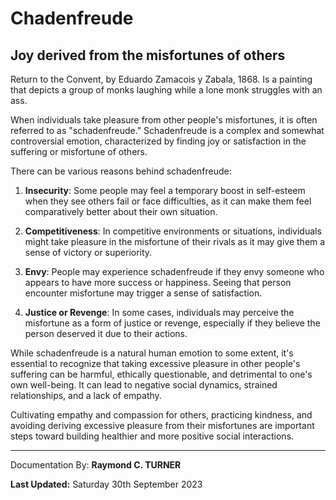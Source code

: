 # Chadenfreude

## Joy derived from the misfortunes of others

Return to the Convent, by Eduardo Zamacois y Zabala, 1868. Is a painting that depicts a group of monks laughing while a lone monk struggles with an ass.

When individuals take pleasure from other people's misfortunes, it is often referred to as "schadenfreude." Schadenfreude is a complex and somewhat controversial emotion, characterized by finding joy or satisfaction in the suffering or misfortune of others.

There can be various reasons behind schadenfreude:

1. **Insecurity**: Some people may feel a temporary boost in self-esteem when they see others fail or face difficulties, as it can make them feel comparatively better about their own situation.

2. **Competitiveness**: In competitive environments or situations, individuals might take pleasure in the misfortune of their rivals as it may give them a sense of victory or superiority.

3. **Envy**: People may experience schadenfreude if they envy someone who appears to have more success or happiness. Seeing that person encounter misfortune may trigger a sense of satisfaction.

4. **Justice or Revenge**: In some cases, individuals may perceive the misfortune as a form of justice or revenge, especially if they believe the person deserved it due to their actions.

While schadenfreude is a natural human emotion to some extent, it's essential to recognize that taking excessive pleasure in other people's suffering can be harmful, ethically questionable, and detrimental to one's own well-being. It can lead to negative social dynamics, strained relationships, and a lack of empathy.

Cultivating empathy and compassion for others, practicing kindness, and avoiding deriving excessive pleasure from their misfortunes are important steps toward building healthier and more positive social interactions.

---

Documentation By: **Raymond C. TURNER**

**Last Updated:** Saturday 30th September 2023